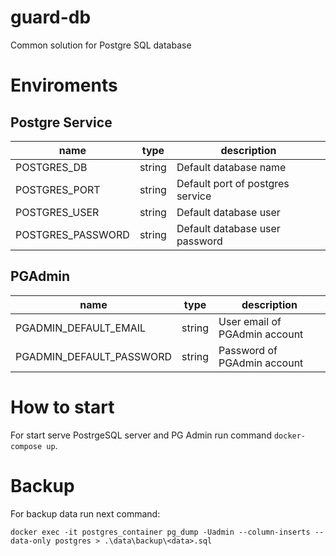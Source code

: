 # guard-db

Сommon solution for Postgre SQL database

# Enviroments

## Postgre Service

|name|type|description|
|-|-|-|
|POSTGRES_DB|string|Default database name|
|POSTGRES_PORT|string|Default port of postgres service|
|POSTGRES_USER|string|Default database user|
|POSTGRES_PASSWORD|string|Default database user password|

## PGAdmin

|name|type|description|
|-|-|-|
|PGADMIN_DEFAULT_EMAIL|string|User email of PGAdmin account|
|PGADMIN_DEFAULT_PASSWORD|string|Password of PGAdmin account|

# How to start

For start serve PostrgeSQL server and PG Admin run command `docker-compose up`.

# Backup

For backup data run next command:
```
docker exec -it postgres_container pg_dump -Uadmin --column-inserts --data-only postgres > .\data\backup\<data>.sql
```
